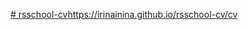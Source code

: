 [# rsschool-cv](https://lizochkazdanovich.github.io/rsschool-cv/cv)https://irinainina.github.io/rsschool-cv/cv

